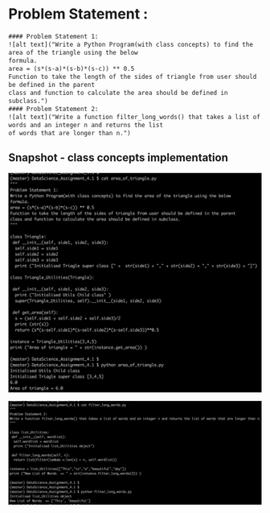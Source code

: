 # Problem Statement :
```
#### Problem Statement​ ​1:
![alt text]("Write a Python Program(with class concepts) to find the area of the triangle using the below
formula.
area = (s*(s-a)*(s-b)*(s-c)) ** 0.5
Function to take the length of the sides of triangle from user should be defined in the parent
class and function to calculate the area should be defined in subclass.")
#### Problem Statement​ ​2:
![alt text]("Write a function filter_long_words() that takes a list of words and an integer n and returns the list
of words that are longer than n.")
```

## Snapshot - class concepts implementation


![alt text](screenshots/area_of_triangle.png "Area of Triangle implementation")

![alt text](screenshots/filter_long_words.png "filter_long_words implementation")

